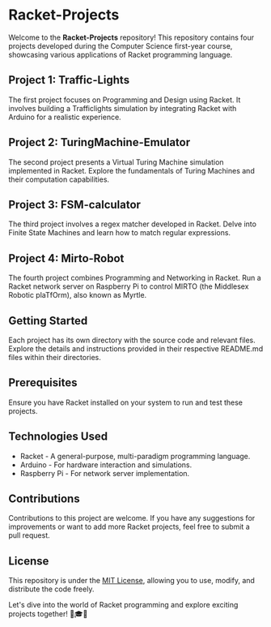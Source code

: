 # Racket-Projects

Welcome to the **Racket-Projects** repository! This repository contains four projects developed during the Computer Science first-year course, showcasing various applications of Racket programming language.

## Project 1: Traffic-Lights

The first project focuses on Programming and Design using Racket. It involves building a Trafficlights simulation by integrating Racket with Arduino for a realistic experience.

## Project 2: TuringMachine-Emulator

The second project presents a Virtual Turing Machine simulation implemented in Racket. Explore the fundamentals of Turing Machines and their computation capabilities.

## Project 3: FSM-calculator

The third project involves a regex matcher developed in Racket. Delve into Finite State Machines and learn how to match regular expressions.

## Project 4: Mirto-Robot

The fourth project combines Programming and Networking in Racket. Run a Racket network server on Raspberry Pi to control MIRTO (the Middlesex Robotic plaTfOrm), also known as Myrtle.

## Getting Started

Each project has its own directory with the source code and relevant files. Explore the details and instructions provided in their respective README.md files within their directories.

## Prerequisites

Ensure you have Racket installed on your system to run and test these projects.

## Technologies Used

- Racket - A general-purpose, multi-paradigm programming language.
- Arduino - For hardware interaction and simulations.
- Raspberry Pi - For network server implementation.

## Contributions

Contributions to this project are welcome. If you have any suggestions for improvements or want to add more Racket projects, feel free to submit a pull request.

## License

This repository is under the [MIT License](https://en.wikipedia.org/wiki/MIT_License), allowing you to use, modify, and distribute the code freely.

Let's dive into the world of Racket programming and explore exciting projects together! 🚀🎓🔧
